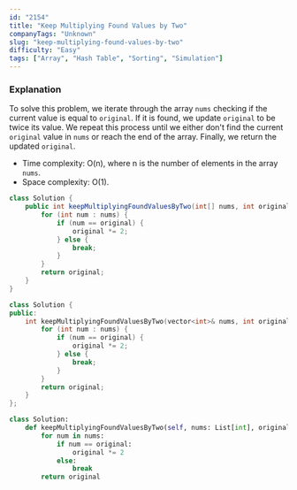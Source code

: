 ```yaml
---
id: "2154"
title: "Keep Multiplying Found Values by Two"
companyTags: "Unknown"
slug: "keep-multiplying-found-values-by-two"
difficulty: "Easy"
tags: ["Array", "Hash Table", "Sorting", "Simulation"]
---
```


### Explanation
To solve this problem, we iterate through the array `nums` checking if the current value is equal to `original`. If it is found, we update `original` to be twice its value. We repeat this process until we either don't find the current `original` value in `nums` or reach the end of the array. Finally, we return the updated `original`.

- Time complexity: O(n), where n is the number of elements in the array `nums`.
- Space complexity: O(1).
```java
class Solution {
    public int keepMultiplyingFoundValuesByTwo(int[] nums, int original) {
        for (int num : nums) {
            if (num == original) {
                original *= 2;
            } else {
                break;
            }
        }
        return original;
    }
}
```

```cpp
class Solution {
public:
    int keepMultiplyingFoundValuesByTwo(vector<int>& nums, int original) {
        for (int num : nums) {
            if (num == original) {
                original *= 2;
            } else {
                break;
            }
        }
        return original;
    }
};
```

```python
class Solution:
    def keepMultiplyingFoundValuesByTwo(self, nums: List[int], original: int) -> int:
        for num in nums:
            if num == original:
                original *= 2
            else:
                break
        return original
```